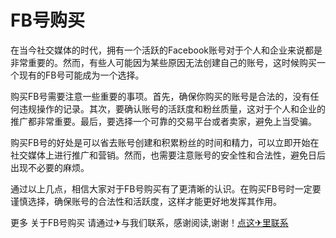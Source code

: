 # FB号购买

在当今社交媒体的时代，拥有一个活跃的Facebook账号对于个人和企业来说都是非常重要的。然而，有些人可能因为某些原因无法创建自己的账号，这时候购买一个现有的FB号可能成为一个选择。

购买FB号需要注意一些重要的事项。首先，确保你购买的账号是合法的，没有任何违规操作的记录。其次，要确认账号的活跃度和粉丝质量，这对于个人和企业的推广都非常重要。最后，要选择一个可靠的交易平台或者卖家，避免上当受骗。

购买FB号的好处是可以省去账号创建和积累粉丝的时间和精力，可以立即开始在社交媒体上进行推广和营销。然而，也需要注意账号的安全性和合法性，避免日后出现不必要的麻烦。

通过以上几点，相信大家对于FB号购买有了更清晰的认识。在购买FB号时一定要谨慎选择，确保账号的合法性和活跃度，这样才能更好地发挥其作用。

更多 关于FB号购买 请通过✈与我们联系，感谢阅读,谢谢！[点这✈里联系](https://add.k02.cc)